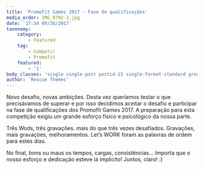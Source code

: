 ```yaml
---
title: 'Promofit Games 2017 - Fase de qualificações'
media_order: IMG_0792-2.jpg
date: '17:34 09/26/2017'
taxonomy:
    category:
        - Featured
    tag:
        - Competir
        - Promofit
    featured:
        - '1'
body_classes: 'single single-post postid-15 single-format-standard group-blog'
author: 'Rescue Themes'
---
```


Novo desafio, novas ambições. Desta vez queríamos testar o que precisávamos de superar e por isso decidimos aceitar o desafio e participar na fase de qualificações dos Promofit Games 2017. A preparação para esta competição exigiu um grande esforço físico e psicológico da nossa parte.

Três Wods, três gravações. mais do que três vezes desafiados. Gravações, mais gravações, melhoramentos. Let’s WORK foram as palavras de ordem para estes dias.

No final, bons ou maus os tempos, cargas, consistências... Importa que o nosso esforço e dedicação esteve lá implicito!
Juntos, claro! :)

